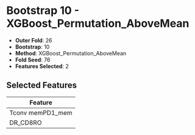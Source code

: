 # Bootstrap 10 - XGBoost_Permutation_AboveMean

- **Outer Fold**: 26
- **Bootstrap**: 10
- **Method**: XGBoost_Permutation_AboveMean
- **Fold Seed**: 76
- **Features Selected**: 2

## Selected Features

| Feature |
|---------|
| Tconv memPD1_mem |
| DR_CD8RO |
